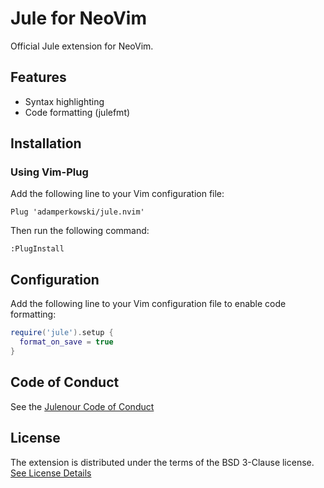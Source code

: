 # Jule for NeoVim
Official Jule extension for NeoVim.

## Features
- Syntax highlighting
- Code formatting (julefmt)

## Installation
### Using Vim-Plug
Add the following line to your Vim configuration file:
```vim
Plug 'adamperkowski/jule.nvim'
```
Then run the following command:
```vim
:PlugInstall
```

## Configuration
Add the following line to your Vim configuration file to enable code formatting:
```lua
require('jule').setup {
  format_on_save = true
}
```

## Code of Conduct
See the [Julenour Code of Conduct](https://jule.dev/code-of-conduct)

## License
The extension is distributed under the terms of the BSD 3-Clause license. <br>
[See License Details](https://jule.dev/pages/license.html)
